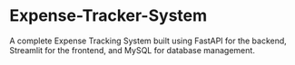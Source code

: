 # Expense-Tracker-System
A complete Expense Tracking System built using FastAPI for the backend, Streamlit for the frontend, and MySQL for database management.
